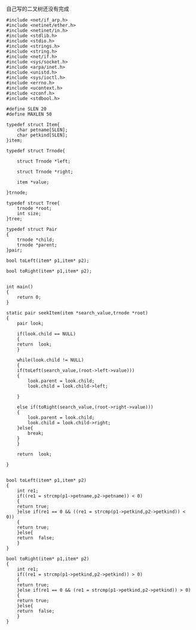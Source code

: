 自己写的二叉树还没有完成

	#include <net/if_arp.h>
	#include <netinet/ether.h>
	#include <netinet/in.h>
	#include <stdlib.h>
	#include <stdio.h>
	#include <strings.h>
	#include <string.h>
	#include <net/if.h>
	#include <sys/socket.h>
	#include <arpa/inet.h>
	#include <unistd.h>
	#include <sys/ioctl.h>
	#include <errno.h>
	#include <ucontext.h>
	#include <zconf.h>
	#include <stdbool.h>

	#define SLEN 20
	#define MAXLEN 50

	typedef struct Item{
	    char petname[SLEN];
	    char petkind[SLEN];
	}item;

	typedef struct Trnode{

	    struct Trnode *left;

	    struct Trnode *right;

	    item *value;

	}trnode;

	typedef struct Tree{
	    trnode *root;
	    int size;
	}tree;

	typedef struct Pair
	{
	    trnode *child;
	    trnode *parent;
	}pair;

	bool toLeft(item* p1,item* p2);

	bool toRight(item* p1,item* p2);


	int main()
	{
	    return 0;
	}

	static pair seekItem(item *search_value,trnode *root)
	{
	    pair look;

	    if(look.child == NULL)
	    {
		return  look;
	    }

	    while(look.child != NULL)
	    {
		if(toLeft(search_value,(root->left->value)))
		{
		    look.parent = look.child;
		    look.child = look.child->left;

		}

		else if(toRight(search_value,(root->right->value)))
		{
		    look.parent = look.child;
		    look.child = look.child->right;
		}else{
		    break;
		}
	    }

	    return  look;

	}


	bool toLeft(item* p1,item* p2)
	{
	    int re1;
	    if((re1 = strcmp(p1->petname,p2->petname)) < 0)
	    {
		return true;
	    }else if(re1 == 0 && ((re1 = strcmp(p1->petkind,p2->petkind)) < 0))
	    {
		return true;
	    }else{
		return  false;
	    }
	}

	bool toRight(item* p1,item* p2)
	{
	    int re1;
	    if((re1 = strcmp(p1->petkind,p2->petkind)) > 0)
	    {
		return true;
	    }else if(re1 == 0 && (re1 = strcmp(p1->petkind,p2->petkind)) > 0)
	    {
		return true;
	    }else{
		return  false;
	    }
	}